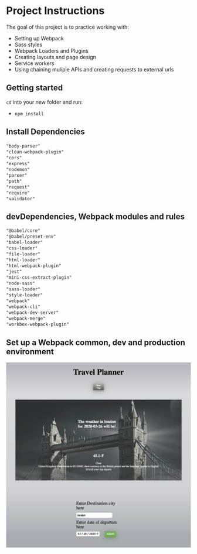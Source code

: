 # Project Instructions


The goal of this project is to practice working with:
- Setting up Webpack
- Sass styles
- Webpack Loaders and Plugins
- Creating layouts and page design
- Service workers
- Using chaining muliple APIs and creating requests to external urls



## Getting started

`cd` into your new folder and run:
- `npm install`

## Install Dependencies
    "body-parser"
    "clean-webpack-plugin"
    "cors" 
    "express"
    "nodemon"
    "parser"
    "path"
    "request"
    "require"
    "validator"

## devDependencies, Webpack modules and rules
    "@babel/core"
    "@babel/preset-env"
    "babel-loader"
    "css-loader"
    "file-loader"
    "html-loader"
    "html-webpack-plugin"
    "jest"
    "mini-css-extract-plugin"
    "node-sass"
    "sass-loader"
    "style-loader"
    "webpack"
    "webpack-cli"
    "webpack-dev-server"
    "webpack-merge"
    "workbox-webpack-plugin"

## Set up a Webpack common, dev and production environment

![alternativetext](subfolder/screenShot.png)



